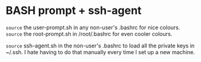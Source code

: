 # BASH prompt + ssh-agent

`source` the user-prompt.sh in any non-user's .bashrc for nice colours.
`source` the root-prompt.sh in /root/.bashrc for even cooler colours.

`source` ssh-agent.sh in the non-user's .bashrc to load all the private keys in ~/.ssh.
I hate having to do that manually every time I set up a new machine.

